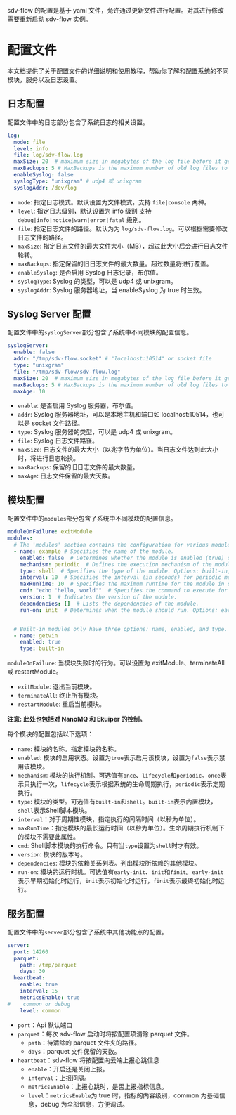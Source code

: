 sdv-flow 的配置是基于 yaml 文件，允许通过更新文件进行配置。对其进行修改需要重新启动 sdv-flow 实例。

# 配置文件

本文档提供了关于配置文件的详细说明和使用教程，帮助你了解和配置系统的不同模块，服务以及日志设置。

## 日志配置

配置文件中的日志部分包含了系统日志的相关设置。
```yaml
log:
  mode: file
  level: info
  file: log/sdv-flow.log
  maxSize: 20  # maximum size in megabytes of the log file before it gets rotated
  maxBackups: 5 # MaxBackups is the maximum number of old log files to retain
  enableSyslog: false
  syslogType: "unixgram" # udp4 或 unixgram
  syslogAddr: /dev/log
```

- `mode`: 指定日志模式。默认设置为文件模式，支持 `file|console` 两种。
- `level`: 指定日志级别，默认设置为 info 级别 支持 `debug|info|notice|warn|error|fatal` 级别。
- `file`: 指定日志文件的路径。默认为为 `log/sdv-flow.log`。可以根据需要修改日志文件的路径。
- `maxSize`: 指定日志文件的最大文件大小（MB），超过此大小后会进行日志文件轮转。
- `maxBackups`: 指定保留的旧日志文件的最大数量。超过数量将进行覆盖。
- `enableSyslog`: 是否启用 Syslog 日志记录，布尔值。
- `syslogType`: Syslog 的类型，可以是 udp4 或 unixgram。
- `syslogAddr`: Syslog 服务器地址，当 enableSyslog 为 true 时生效。

## Syslog Server 配置
配置文件中的`syslogServer`部分包含了系统中不同模块的配置信息。
```yaml
syslogServer:
  enable: false
  addr: "/tmp/sdv-flow.socket" # "localhost:10514" or socket file
  type: "unixgram"
  file: "/tmp/sdv-flow/sdv-flow.log"
  maxSize: 20  # maximum size in megabytes of the log file before it gets rotated
  maxBackups: 5 # MaxBackups is the maximum number of old log files to retain
  maxAge: 10
```
- `enable`: 是否启用 Syslog 服务器，布尔值。
- `addr`: Syslog 服务器地址，可以是本地主机和端口如 localhost:10514，也可以是 socket 文件路径。
- `type`: Syslog 服务器的类型，可以是 udp4 或 unixgram。
- `file`: Syslog 日志文件路径。
- `maxSize`: 日志文件的最大大小（以兆字节为单位）。当日志文件达到此大小时，将进行日志轮换。
- `maxBackups`: 保留的旧日志文件的最大数量。
- `maxAge`: 日志文件保留的最大天数。



## 模块配置

配置文件中的`modules`部分包含了系统中不同模块的配置信息。

```yaml
moduleOnFailure: exitModule
modules:
  # The 'modules' section contains the configuration for various modules in the system.
  - name: example # Specifies the name of the module.
    enabled: false  # Determines whether the module is enabled (true) or disabled (false).
    mechanism: periodic  # Defines the execution mechanism of the module. Options: once, lifecycle, periodic.
    type: shell  # Specifies the type of the module. Options: built-in, shell.
    interval: 10  # Specifies the interval (in seconds) for periodic modules.
    maxRunTime: 10  # Specifies the maximum runtime for the module in seconds. Mechanism lifecycle isn's needed.
    cmd: "echo 'hello, world'"  # Specifies the command to execute for shell-type modules.
    version: 1  # Indicates the version of the module.
    dependencies: []  # Lists the dependencies of the module.
    run-on: init  # Determines when the module should run. Options: early-init, init, finit.


  # Built-in modules only have three options: name, enabled, and type.
  - name: getvin
    enabled: true
    type: built-in
```

`moduleOnFailure`: 当模块失败时的行为。可以设置为 exitModule、terminateAll 或 restartModule。
- `exitModule`: 退出当前模块。
- `terminateAll`: 终止所有模块。
- `restartModule`: 重启当前模块。

**注意: 此处也包括对 NanoMQ 和 Ekuiper 的控制。**

每个模块的配置包括以下选项：

- `name`: 模块的名称。指定模块的名称。
- `enabled`: 模块的启用状态。设置为`true`表示启用该模块，设置为`false`表示禁用该模块。
- `mechanism`: 模块的执行机制。可选值有`once`、`lifecycle`和`periodic`。`once`表示只执行一次，`lifecycle`表示根据系统的生命周期执行，`periodic`表示定期执行。
- `type`: 模块的类型。可选值有`built-in`和`shell`。`built-in`表示内置模块，`shell`表示Shell脚本模块。
- `interval`：对于周期性模块，指定执行的间隔时间（以秒为单位）。
- `maxRunTime`：指定模块的最长运行时间（以秒为单位）。生命周期执行机制下的模块不需要此属性。
- `cmd`: Shell脚本模块的执行命令。只有当`type`设置为`shell`时才有效。
- `version`: 模块的版本号。
- `dependencies`: 模块的依赖关系列表。列出模块所依赖的其他模块。
- `run-on`: 模块的运行时机。可选值有`early-init`、`init`和`finit`。`early-init`表示早期初始化时运行，`init`表示初始化时运行，`finit`表示最终初始化时运行。

## 服务配置

配置文件中的`server`部分包含了系统中其他功能点的配置。

```yaml
server:
  port: 14260
  parquet:
    path: /tmp/parquet
    days: 30
  heartbeat:
    enable: true
    interval: 15
    metricsEnable: true
#    common or debug
    level: common
```

- `port`：Api 默认端口
- `parquet`：每次 sdv-flow 启动时将按配置项清除 parquet 文件。
  - `path`：待清除的 parquet 文件夹的路径。
  - `days`：parquet 文件保留的天数。
- `heartbeat`：sdv-flow 将按配置向云端上报心跳信息
  - `enable`：开启还是关闭上报。
  - `interval`：上报间隔。
  - `metricsEnable`：上报心跳时，是否上报指标信息。
  - `level`：`metricsEnable`为 true 时，指标的内容级别，common 为基础信息，debug 为全部信息，方便调试。

